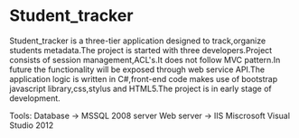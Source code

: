 Student_tracker
===============

Student_tracker is a three-tier application designed to track,organize students metadata.The project is started
with three developers.Project consists of session management,ACL's.It does not follow MVC pattern.In future the 
functionality will be exposed through web service API.The application logic is written in C#,front-end code
makes use of bootstrap javascript library,css,stylus and HTML5.The project is in early stage of development.

Tools:
	Database   -> MSSQL 2008 server
	Web server -> IIS
	Miscrosoft Visual Studio 2012


